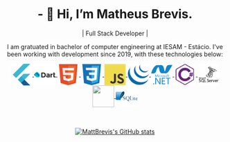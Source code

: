 <div align="center">    
    <h1> - 👋 Hi, I’m Matheus Brevis.</h1>
    <p>| Full Stack Developer |<p>
    <p> I am gratuated in bachelor of computer engineering at IESAM - Estácio.
        I've been working with development since 2019, with these technologies below: </p>
    <a href="https://github.com/mattbrevis">
         <img align="center" height="50" width="50" src="https://raw.githubusercontent.com/devicons/devicon/1119b9f84c0290e0f0b38982099a2bd027a48bf1/icons/flutter/flutter-original.svg">  
         <img align="center" height="50" width="50" src="https://raw.githubusercontent.com/devicons/devicon/1119b9f84c0290e0f0b38982099a2bd027a48bf1/icons/dart/dart-original-wordmark.svg">              
         <img align="center" height="50" width="50" src="https://raw.githubusercontent.com/devicons/devicon/master/icons/html5/html5-original.svg">
         <img align="center" height="50" width="50" src="https://raw.githubusercontent.com/devicons/devicon/master/icons/css3/css3-original.svg">          
         <img align="center" height="50" width="50" src="https://raw.githubusercontent.com/devicons/devicon/1119b9f84c0290e0f0b38982099a2bd027a48bf1/icons/javascript/javascript-original.svg">  
         <img align="center" height="50" width="50" src="https://raw.githubusercontent.com/devicons/devicon/1119b9f84c0290e0f0b38982099a2bd027a48bf1/icons/jquery/jquery-original.svg">   
         <img align="center" height="50" width="50" src="https://raw.githubusercontent.com/devicons/devicon/1119b9f84c0290e0f0b38982099a2bd027a48bf1/icons/dot-net/dot-net-plain-wordmark.svg">   
         <img align="center" height="50" width="50" src="https://raw.githubusercontent.com/devicons/devicon/1119b9f84c0290e0f0b38982099a2bd027a48bf1/icons/csharp/csharp-line.svg">  
         <img align="center" height="50" width="50" src="https://raw.githubusercontent.com/devicons/devicon/1119b9f84c0290e0f0b38982099a2bd027a48bf1/icons/microsoftsqlserver/microsoftsqlserver-plain-wordmark.svg">           
         <img align="center" height="50" width="50" src="https://cdn.jsdelivr.net/gh/devicons/devicon/icons/mysql/mysql-original-wordmark.svg">       
         <img align="center" height="50" width="50" src="https://raw.githubusercontent.com/devicons/devicon/1119b9f84c0290e0f0b38982099a2bd027a48bf1/icons/sqlite/sqlite-original-wordmark.svg">       
        <br>
        <br>
        <br>


[![MattBrevis's GitHub stats](https://github-readme-stats.vercel.app/api?username=mattbrevis)](https://github.com/mattbrevis/github-readme-stats)
   
</div>
